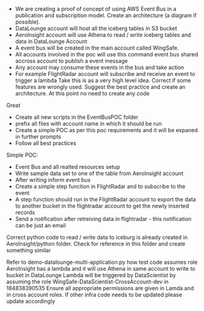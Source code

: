* We are creating a proof of concept of using AWS Event Bus in a publication and subscription model. Create an architecture (a diagram if possible). 
* DataLounge account will host all the iceberg tables in S3 bucket
* AeroInsight account will use Athena to read / write iceberg tables and data in DataLounge Account
* A event bus will be created in the main account called WingSafe. 
* All accounts involved in the poc will use this command event bus shared accross account to publish a event message
* Any account may consume these events in the bus and take action
* For example FlightRadar account will subscribe and receive an event to trigger a lambda
Take this is as a very high level idea. Correct if some features are wrongly used. Suggest the best practice and create an architecture. At this point no need to create any code

Great
* Create all new scripts in the EventBusPOC folder
* prefix all files with account name in which it should be run
* Create a simple POC as per this poc requirements and it will be expaned in further prompts
* Follow all best practices

Simple POC:
* Event Bus and all realted resources setup
* Write sample data set to one of the table from AeroInsight account
* After writing inform event bus 
* Create a simple step function in FlightRadar and to subscribe to the event
* A step function should run in the FlightRadar account to export the data to another bucket in the flightradar account to get the newly inserted records
* Send a notification after retreiving data in flightradar - this notification can be just an email

Correct python code to read / write data to iceburg is already created in AeroInsight/python folder. Check for reference in this folder and create something similar

Refer to demo-datalounge-multi-application.py how test code assumes role
AeroInsight has a lambda and it will use Athena in same account to write to bucket in DataLounge
Lambda will be triggered by DataScientist by assuming the role WingSafe-DataScientist-CrossAccount-dev in 184838390535
Ensure all appropriate permissions are given in Lamda and in cross account roles. 
If other infra code needs to be updated please update accordingly
